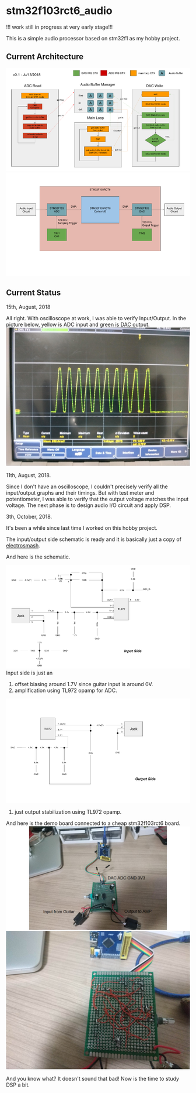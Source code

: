 # stm32f103rct6_audio

!!! work still in progress at very early stage!!!

This is a simple audio processor based on stm32f1 as my hobby project.

## Current Architecture
![Architecture](doc/audio_flow.png "Audio Flow")
![Hardware Block](doc/hw_arch.png "hardware block")

## Current Status
15th, August, 2018

All right. With oscilloscope at work, I was able to verify Input/Output.
In the picture below, yellow is ADC input and green is DAC output.
![Measure](doc/oscilloscope.jpg "oscilloscope")

11th, August, 2018.

Since I don't have an oscilloscope, I couldn't precisely verify all the input/output graphs and their timings.
But with test meter and potentiometer, I was able to verify that the output voltage matches the input voltage.
The next phase is to design audio I/O circuit and apply DSP.

3th, October, 2018.

It's been a while since last time I worked on this hobby project.

The input/output side schematic is ready and it is basically just a copy of [electrosmash](https://www.electrosmash.com/pedalshield-uno).

And here is the schematic.

![Input Side](doc/input_side.png)
Input side is just an
1. offset biasing around 1.7V since guitar input is around 0V.
2. amplification using TL972 opamp for ADC.

![Output Side](doc/output_side.png)
1. just output stabilization using TL972 opamp.

And here is the demo board connected to a cheap stm32f103rct6 board.
![Demo Board](doc/prototype.png)
![Demo Board Back](doc/prototype_back.jpg)

And you know what? It doesn't sound that bad!
Now is the time to study DSP a bit.

